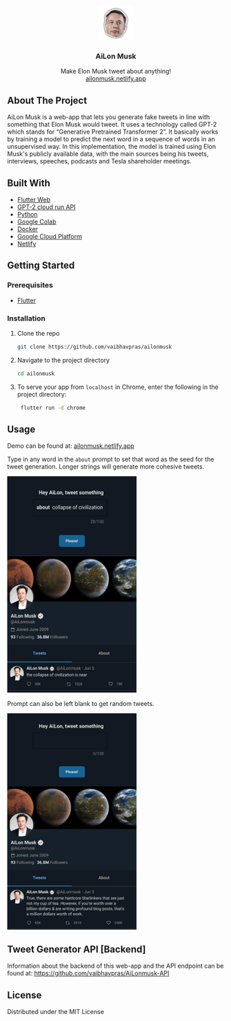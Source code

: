 
<br />
<p align="center">
  <a href="https://github.com/vaibhavpras/AiLonmusk-frontend">
    <img src="https://raw.githubusercontent.com/vaibhavpras/AiLonmusk-frontend/master/web/icons/Icon-192.png" alt="Logo" width="80" height="80">
  </a>

  <h3 align="center">AiLon Musk</h3>

  <p align="center">
    Make Elon Musk tweet about anything!
    <br />
  <a href="https://ailonmusk.netlify.app">ailonmusk.netlify.app</a>
  </p>
</p>





## About The Project

AiLon Musk is a web-app that lets you generate fake tweets in line with something that Elon Musk would tweet. It uses a technology called GPT-2 which stands for “Generative Pretrained Transformer 2”. It basically works by training a model to predict the next word in a sequence of words in an unsupervised way. In this implementation, the model is trained using Elon Musk's publicly available data, with the main sources being his tweets, interviews, speeches, podcasts and Tesla shareholder meetings.

## Built With


* [Flutter Web](https://flutter.dev/web)
* [GPT-2 cloud run API](https://github.com/minimaxir/gpt-2-cloud-run)
* [Python](https://www.python.org/)
* [Google Colab](https://colab.research.google.com)
* [Docker](https://www.docker.com/)
* [Google Cloud Platform](https://cloud.google.com/)
* [Netlify](https://netlify.com)


## Getting Started



### Prerequisites

* [Flutter](https://flutter.dev/docs/get-started/install)
 
### Installation

1. Clone the repo
   ```sh
   git clone https://github.com/vaibhavpras/ailonmusk
   ```
2. Navigate to the project directory
   ```sh
   cd ailonmusk
   ```
3. To serve your app from `localhost` in Chrome, enter the following in the project directory:
   ```sh
    flutter run -d chrome
   ```


## Usage

Demo can be found at: [ailonmusk.netlify.app](https://ailonmusk.netlify.app)

Type in any word in the ```about``` prompt to set that word as the seed for the tweet generation. Longer strings will generate more cohesive tweets.

<img src="https://raw.githubusercontent.com/vaibhavpras/AiLonmusk-frontend/master/demoimages/demo1.jpg" alt="Logo" width=300 height=500>

Prompt can also be left blank to get random tweets.

<img src="https://raw.githubusercontent.com/vaibhavpras/AiLonmusk-frontend/master/demoimages/demo2.jpg" alt="Logo" width=300 height=500>

## Tweet Generator API [Backend]
Information about the backend of this web-app and the API endpoint can be found at: https://github.com/vaibhavpras/AiLonmusk-API
<!-- LICENSE -->
## License

Distributed under the MIT License

